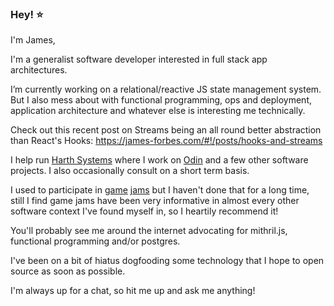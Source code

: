 ### Hey! ⭐

I'm James,

I'm a generalist software developer interested in full stack app architectures.

I’m currently working on a relational/reactive JS state management system.  But I also mess about with functional programming, ops and deployment, application architecture and whatever else is interesting me technically.

Check out this recent post on Streams being an all round better abstraction than React's Hooks: https://james-forbes.com/#!/posts/hooks-and-streams

I help run [Harth Systems](https://harth.io/) where I work on [Odin](https://harth.io/odin/) and a few other software projects.  I also occasionally consult on a short term basis.

I used to participate in [game](https://canyon.itch.io/space-to-proceed) [jams](https://canyon.itch.io/provider) but I haven't done that for a long time, still I find game jams have been very informative in almost every other software context I've found myself in, so I heartily recommend it!

You'll probably see me around the internet advocating for mithril.js, functional programming and/or postgres.

I've been on a bit of hiatus dogfooding some technology that I hope to open source as soon as possible.

I'm always up for a chat, so hit me up and ask me anything!


